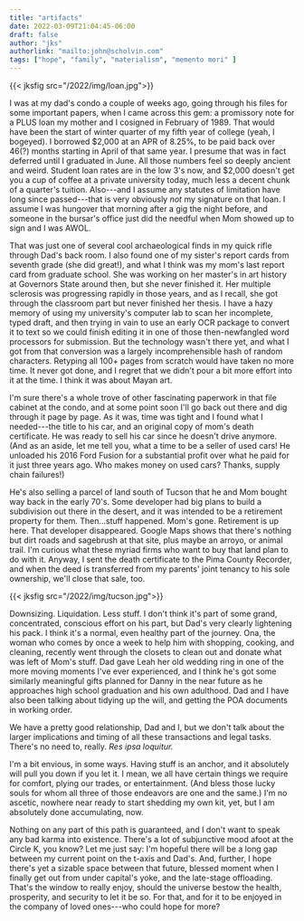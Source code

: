 ```yaml
---
title: "artifacts"
date: 2022-03-09T21:04:45-06:00
draft: false
author: "jks"
authorlink: "mailto:john@scholvin.com"
tags: ["hope", "family", "materialism", "memento mori" ]
---
```


{{< jksfig src="/2022/img/loan.jpg">}}

I was at my dad's condo a couple of weeks ago, going through his files for some important papers, when I came across this gem: a promissory note for a PLUS loan my mother and I cosigned in February of 1989. That would have been the start of winter quarter of my fifth year of college (yeah, I bogeyed). I borrowed $2,000 at an APR of 8.25%, to be paid back over 46(?) months starting in April of that same year. I presume that was in fact deferred until I graduated in June. All those numbers feel so deeply ancient and weird. Student loan rates are in the low 3's now, and $2,000 doesn't get you a cup of coffee at a private university today, much less a decent chunk of a quarter's tuition. Also---and I assume any statutes of limitation have long since passed---that is very obviously _not_ my signature on that loan. I assume I was hungover that morning after a gig the night before, and someone in the bursar's office just did the needful when Mom showed up to sign and I was AWOL.

That was just one of several cool archaeological finds in my quick rifle through Dad's back room. I also found one of my sister's report cards from seventh grade (she did great!), and what I think was my mom's last report card from graduate school. She was working on her master's in art history at Governors State around then, but she never finished it. Her multiple sclerosis was progressing rapidly in those years, and as I recall, she got through the classroom part but never finished her thesis. I have a hazy memory of using my university's computer lab to scan her incomplete, typed draft, and then trying in vain to use an early OCR package to convert it to text so we could finish editing it in one of those then-newfangled word processors for submission. But the technology wasn't there yet, and what I got from that conversion was a largely incomprehensible hash of random characters. Retyping all 100+ pages from scratch would have taken no more time. It never got done, and I regret that we didn't pour a bit more effort into it at the time. I think it was about Mayan art.

I'm sure there's a whole trove of other fascinating paperwork in that file cabinet at the condo, and at some point soon I'll go back out there and dig through it page by page. As it was, time was tight and I found what I needed---the title to his car, and an original copy of mom's death certificate. He was ready to sell his car since he doesn't drive anymore. (And as an aside, let me tell you, what a time to be a seller of used cars! He unloaded his 2016 Ford Fusion for a substantial profit over what he paid for it just three years ago. Who makes money on used cars? Thanks, supply chain failures!) 

He's also selling a parcel of land south of Tucson that he and Mom bought way back in the early 70's. Some developer had big plans to build a subdivision out there in the desert, and it was intended to be a retirement property for them. Then...stuff happened. Mom's gone. Retirement is up here. That developer disappeared. Google Maps shows that there's nothing but dirt roads and sagebrush at that site, plus maybe an arroyo, or animal trail. I'm curious what these myriad firms who want to buy that land plan to do with it. Anyway, I sent the death certificate to the Pima County Recorder, and when the deed is transferred from my parents' joint tenancy to his sole ownership, we'll close that sale, too.

{{< jksfig src="/2022/img/tucson.jpg">}}

Downsizing. Liquidation. Less stuff. I don't think it's part of some grand, concentrated, conscious effort on his part, but Dad's very clearly lightening his pack. I think it's a normal, even healthy part of the journey. Ona, the woman who comes by once a week to help him with shopping, cooking, and cleaning, recently went through the closets to clean out and donate what was left of Mom's stuff. Dad gave Leah her old wedding ring in one of the more moving moments I've ever experienced, and I think he's got some similarly meaningful gifts planned for Danny in the near future as he approaches high school graduation and his own adulthood. Dad and I have also been talking about tidying up the will, and getting the POA documents in working order. 

We have a pretty good relationship, Dad and I, but we don't talk about the larger implications and timing of all these transactions and legal tasks. There's no need to, really. _Res ipsa loquitur._

I'm a bit envious, in some ways. Having stuff is an anchor, and it absolutely will pull you down if you let it. I mean, we all have certain things we require for comfort, plying our trades, or entertainment. (And bless those lucky souls for whom all three of those endeavors are one and the same.) I'm no ascetic, nowhere near ready to start shedding my own kit, yet, but I am absolutely done accumulating, now. 

Nothing on any part of this path is guaranteed, and I don't want to speak any bad karma into existence. There's a lot of subjunctive mood afoot at the Circle K, you know? Let me just say: I'm hopeful there will be a long gap between my current point on the t-axis and Dad's. And, further, I hope there's yet a sizable space between that future, blessed moment when I finally get out from under capital's yoke, and the late-stage offloading. That's the window to really enjoy, should the universe bestow the health, prosperity, and security to let it be so. For that, and for it to be enjoyed in the company of loved ones---who could hope for more?


